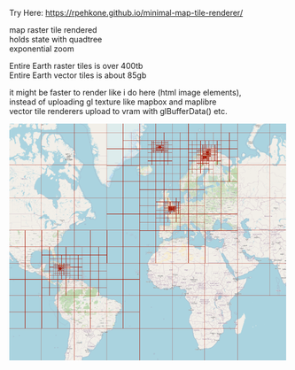 Try Here: https://rpehkone.github.io/minimal-map-tile-renderer/

map raster tile rendered  
holds state with quadtree  
exponential zoom  

Entire Earth raster tiles is over 400tb  
Entire Earth vector tiles is about 85gb  

it might be faster to render like i do here (html image elements),  
    instead of uploading gl texture like mapbox and maplibre  
vector tile renderers upload to vram with glBufferData() etc.  

<img src="i.png" width="500" height="auto"/>  
